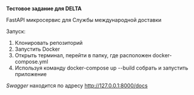 **Тестовое задание для DELTA**

FastAPI микросервис для Службы международной доставки

Запуск:
1) Клонировать репозиторий
2) Запустить Docker
3) Открыть терминал, перейти в папку, где расположен docker-compose.yml
4) Используя команду docker-compose up --build собрать и запустить приложение

*Swagger* находится по адресу http://127.0.0.1:8000/docs
